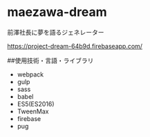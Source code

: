 # maezawa-dream
前澤社長に夢を語るジェネレーター

https://project-dream-64b9d.firebaseapp.com/


##使用技術・言語・ライブラリ
- webpack
- gulp
- sass
- babel
- ES5(ES2016)
- TweenMax
- firebase
- pug
